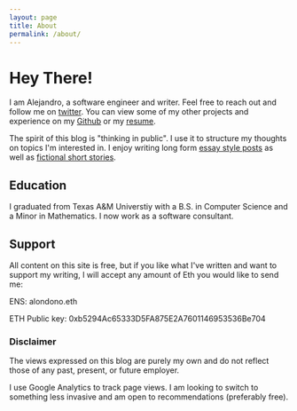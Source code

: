 ```yaml
---
layout: page
title: About
permalink: /about/
---
```

# Hey There!

I am Alejandro, a software engineer and writer. Feel free to reach out and follow me on [twitter](https://twitter.com/alondono97). You can view some of my other projects and experience on my [Github](https://github.com/Alondono97) or my [resume](assets/pdfs/alejandro_londono_resume_2022_.pdf).

The spirit of this blog is "thinking in public". I use it to structure my thoughts on topics I'm interested in. I enjoy writing long form <a href="/blog">essay style posts</a> as well as <a href="/fiction">fictional short stories</a>.

## Education
I graduated from Texas A&M Universtiy with a B.S. in Computer Science and a Minor in Mathematics. I now work as a software consultant. 


## Support
All content on this site is free, but if you like what I've written and want to support my writing, I will accept any amount of Eth you would like to send me: 

ENS: alondono.eth

ETH Public key: 0xb5294Ac65333D5FA875E2A7601146953536Be704

### Disclaimer
The views expressed on this blog are purely my own and do not reflect those of any past, present, or future employer. 

I use Google Analytics to track page views. I am looking to switch to something less invasive and am open to recommendations (preferably free).

